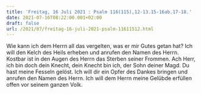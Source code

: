 ```yaml
---
title: 'Freitag, 16 Juli 2021 : Psalm 116(115),12-13.15-16ab.17-18.'
date: 2021-07-16T08:22:00.001+02:00
draft: false
url: /2021/07/freitag-16-juli-2021-psalm-11611512.html
---
```


Wie kann ich dem Herrn all das vergelten, was er mir Gutes getan hat? Ich will den Kelch des Heils erheben und anrufen den Namen des Herrn. Kostbar ist in den Augen des Herrn das Sterben seiner Frommen. Ach Herr, ich bin doch dein Knecht, dein Knecht bin ich, der Sohn deiner Magd. Du hast meine Fesseln gelöst. Ich will dir ein Opfer des Dankes bringen und anrufen den Namen des Herrn. Ich will dem Herrn meine Gelübde erfüllen offen vor seinem ganzen Volk.